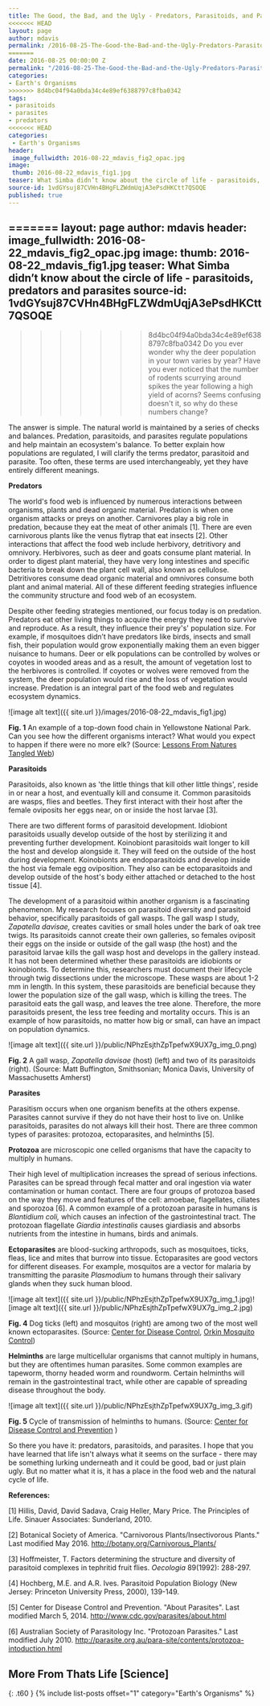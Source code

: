 ```yaml
---
title: The Good, the Bad, and the Ugly - Predators, Parasitoids, and Parasites
<<<<<<< HEAD
layout: page
author: mdavis
permalink: /2016-08-25-The-Good-the-Bad-and-the-Ugly-Predators-Parasitoids-and-Parasites-MDavis/
=======
date: 2016-08-25 00:00:00 Z
permalink: "/2016-08-25-The-Good-the-Bad-and-the-Ugly-Predators-Parasitoids-and-Parasites-MDavis/"
categories:
- Earth's Organisms
>>>>>>> 8d4bc04f94a0bda34c4e89ef6388797c8fba0342
tags:
- parasitoids
- parasites
- predators
<<<<<<< HEAD
categories:
 - Earth's Organisms
header:
 image_fullwidth: 2016-08-22_mdavis_fig2_opac.jpg
image:
 thumb: 2016-08-22_mdavis_fig1.jpg
teaser: What Simba didn’t know about the circle of life - parasitoids, predators and parasites
source-id: 1vdGYsuj87CVHn4BHgFLZWdmUqjA3ePsdHKCtt7QSOQE
published: true
---
```

=======
layout: page
author: mdavis
header:
  image_fullwidth: 2016-08-22_mdavis_fig2_opac.jpg
image:
  thumb: 2016-08-22_mdavis_fig1.jpg
teaser: What Simba didn’t know about the circle of life - parasitoids, predators and
  parasites
source-id: 1vdGYsuj87CVHn4BHgFLZWdmUqjA3ePsdHKCtt7QSOQE
---

>>>>>>> 8d4bc04f94a0bda34c4e89ef6388797c8fba0342
Do you ever wonder why the deer population in your town varies by year? Have you ever noticed that the number of rodents scurrying around spikes the year following a high yield of acorns? Seems confusing doesn't it, so why do these numbers change?

The answer is simple. The natural world is maintained by a series of checks and balances. Predation, parasitoids, and parasites regulate populations and help maintain an ecosystem's balance. To better explain how populations are regulated, I will clarify the terms predator, parasitoid and parasite. Too often, these terms are used interchangeably, yet they have entirely different meanings.

 

**Predators**

The world's food web is influenced by numerous interactions between organisms, plants and dead organic material. Predation is when one organism attacks or preys on another. Carnivores play a big role in predation, because they eat the meat of other animals [1]. There are even carnivorous plants like the venus flytrap that eat insects [2]. Other interactions that affect the food web include herbivory, detritivory and omnivory. Herbivores, such as deer and goats consume plant material. In order to digest plant material, they have very long intestines and specific bacteria to break down the plant cell wall, also known as cellulose. Detritivores consume dead organic material and omnivores consume both plant and animal material. All of these different feeding strategies influence the community structure and food web of an ecosystem.  

Despite other feeding strategies mentioned, our focus today is on predation. Predators eat other living things to acquire the energy they need to survive and reproduce. As a result, they influence their prey's' population size. For example, if mosquitoes didn’t have predators like birds, insects and small fish, their population would grow exponentially making them an even bigger nuisance to humans. Deer or elk populations can be controlled by wolves or coyotes in wooded areas and as a result, the amount of vegetation lost to the herbivores is controlled. If coyotes or wolves were removed from the system, the deer population would rise and the loss of vegetation would increase. Predation is an integral part of the food web and regulates ecosystem dynamics. 


![image alt text]({{ site.url }}/images/2016-08-22_mdavis_fig1.jpg)

**Fig. 1** An example of a top-down food chain in Yellowstone National Park.  Can you see how the different organisms interact? What would you expect to happen if there were no more elk?  (Source: [Lessons From Natures Tangled Web](http://www.freshvista.com/2015/being-wolf-lessons-from-natures-tangled-web/))

 

**Parasitoids**

Parasitoids, also known as 'the little things that kill other little things', reside in or near a host, and eventually kill and consume it. Common parasitoids are wasps, flies and beetles. They first interact with their host after the female oviposits her eggs near, on or inside the host larvae [3]. 

 

There are two different forms of parasitoid development. Idiobiont parasitoids usually develop outside of the host by sterilizing it and preventing further development. Koinobiont parasitoids wait longer to kill the host and develop alongside it. They will feed on the outside of the host during development. Koinobionts are endoparasitoids and develop inside the host via female egg oviposition. They also can be ectoparasitoids and develop outside of the host's body either attached or detached to the host tissue [4]. 

 

The development of a parasitoid within another organism is a fascinating phenomenon. My research focuses on parasitoid diversity and parasitoid behavior, specifically parasitoids of gall wasps. The gall wasp I study, *Zapatella davisae,* creates cavities or small holes under the bark of oak tree twigs. Its parasitoids cannot create their own galleries, so females oviposit their eggs on the inside or outside of the gall wasp (the host) and the parasitoid larvae kills the gall wasp host and develops in the gallery instead. It has not been determined whether these parasitoids are idiobionts or koinobionts. To determine this, researchers must document their lifecycle through twig dissections under the microscope. These wasps are about 1-2 mm in length. In this system, these parasitoids are beneficial because they lower the population size of the gall wasp, which is killing the trees. The parasitoid eats the gall wasp, and leaves the tree alone. Therefore, the more parasitoids present, the less tree feeding and mortality occurs. This is an example of how parasitoids, no matter how big or small, can have an impact on population dynamics.

![image alt text]({{ site.url }}/public/NPhzEsjthZpTpefwX9UX7g_img_0.png)   

**Fig. 2** A gall wasp, *Zapatella davisae* (host) (left) and two of its parasitoids (right). (Source: Matt Buffington, Smithsonian; Monica Davis, University of Massachusetts Amherst)

 

**Parasites**

Parasitism occurs when one organism benefits at the others expense. Parasites cannot survive if they do not have their host to live on. Unlike parasitoids, parasites do not always kill their host. There are three common types of parasites: protozoa, ectoparasites, and helminths [5].

 

**Protozoa** are microscopic one celled organisms that have the capacity to multiply in humans.   

Their high level of multiplication increases the spread of serious infections. Parasites can be spread through fecal matter and oral ingestion via water contamination or human contact. There are four groups of protozoa based on the way they move and  features of the cell: amoebae, flagellates, ciliates and sporozoa [6]. A common example of a protozoan parasite in humans is *Blantidium coli,* which causes an infection of the gastrointestinal tract. The protozoan flagellate *Giardia intestinalis* causes giardiasis and absorbs nutrients from the intestine in humans, birds and animals.

 

**Ectoparasites** are blood-sucking arthropods, such as mosquitoes, ticks, fleas, lice and mites that burrow into tissue. Ectoparasites are good vectors for different diseases. For example, mosquitos are a vector for malaria by transmitting the parasite *Plasmodium* to humans through their salivary glands when they suck human blood.

 

![image alt text]({{ site.url }}/public/NPhzEsjthZpTpefwX9UX7g_img_1.jpg)![image alt text]({{ site.url }}/public/NPhzEsjthZpTpefwX9UX7g_img_2.jpg)

**Fig. 4**  Dog ticks (left) and mosquitos (right) are among two of the most well known ectoparasites. (Source: [Center for Disease Control](http://www.cdc.gov/parasites/about.html), [Orkin Mosquito Control](http://www.orkin.com/other/mosquitoes/))

 

**Helminths** are large multicellular organisms that cannot multiply in humans, but they are oftentimes human parasites. Some common examples are tapeworm, thorny headed worm and roundworm. Certain helminths will remain in the gastrointestinal tract, while other are capable of spreading disease throughout the body. 

![image alt text]({{ site.url }}/public/NPhzEsjthZpTpefwX9UX7g_img_3.gif)

**Fig. 5** Cycle of transmission of helminths to humans. (Source: [Center for Disease Control and Prevention](http://sphweb.bumc.bu.edu/otlt/MPH-Modules/PH/PH709_InfectiousAgents/PH709_InfectiousAgents7.html) )

 

So there you have it: predators, parasitoids, and parasites. I hope that you have learned that life isn't always what it seems on the surface - there may be something lurking underneath and it could be good, bad or just plain ugly. But no matter what it is, it has a place in the food web and the natural cycle of life. 

**References:**

[1] Hillis, David, David Sadava, Craig Heller, Mary Price. The Principles of Life. Sinauer Associates: Sunderland, 2010. 

[2] Botanical Society of America. "Carnivorous Plants/Insectivorous Plants." Last modified May 2016. http://botany.org/Carnivorous_Plants/

[3] Hoffmeister, T. Factors determining the structure and diversity of parasitoid complexes in tephritid fruit flies. *Oecologia* 89(1992): 288-297. 

[4] Hochberg, M.E. and A.R. Ives. Parasitoid Population Biology (New Jersey: Princeton University Press, 2000), 139-149.

[5] Center for Disease Control and Prevention. "About Parasites".  Last modified March 5, 2014. http://www.cdc.gov/parasites/about.html

[6] Australian Society of Parasitology Inc. "Protozoan Parasites." Last modified July 2010.  http://parasite.org.au/para-site/contents/protozoa-intoduction.html


## More From Thats Life [Science]
{: .t60 }
{% include list-posts offset="1" category="Earth's Organisms" %}
